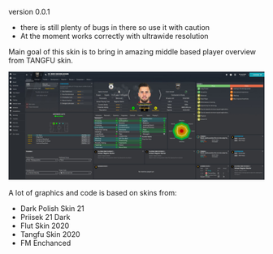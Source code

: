 version 0.0.1
- there is still plenty of bugs in there so use it with caution
- At the moment works correctly with ultrawide resolution

Main goal of this skin is to bring in amazing middle based player overview from TANGFU skin.

![alt text](player-overview.jpg)

A lot of graphics and code is based on skins from:
- Dark Polish Skin 21
- Priisek 21 Dark
- Flut Skin 2020
- Tangfu Skin 2020
- FM Enchanced